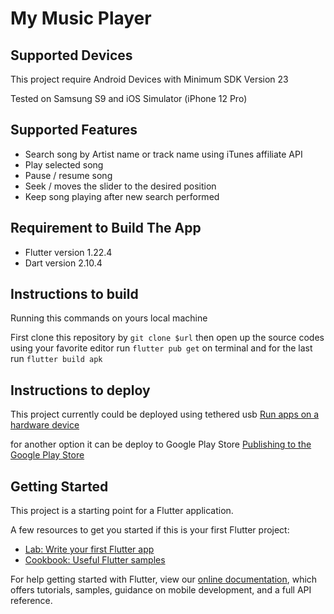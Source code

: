 # My Music Player

## Supported Devices

This project require Android Devices with Minimum SDK Version 23

Tested on Samsung S9 and iOS Simulator (iPhone 12 Pro)

## Supported Features

- Search song by Artist name or track name using iTunes affiliate API
- Play selected song
- Pause / resume song
- Seek / moves the slider to the desired position
- Keep song playing after new search performed

## Requirement to Build The App

- Flutter version 1.22.4
- Dart version 2.10.4

## Instructions to build

Running this commands on yours local machine

First clone this repository by `git clone $url`
then open up the source codes using your favorite editor
run `flutter pub get` on terminal and for the last
run `flutter build apk`

## Instructions to deploy

This project currently could be deployed using tethered usb
[Run apps on a hardware device](https://developer.android.com/studio/run/device)

for another option it can be deploy to Google Play Store
[Publishing to the Google Play Store](https://github.com/flutter/website/blob/master/src/docs/deployment/android.md#publishing-to-the-google-play-store)

## Getting Started

This project is a starting point for a Flutter application.

A few resources to get you started if this is your first Flutter project:

- [Lab: Write your first Flutter app](https://flutter.dev/docs/get-started/codelab)
- [Cookbook: Useful Flutter samples](https://flutter.dev/docs/cookbook)

For help getting started with Flutter, view our
[online documentation](https://flutter.dev/docs), which offers tutorials,
samples, guidance on mobile development, and a full API reference.
